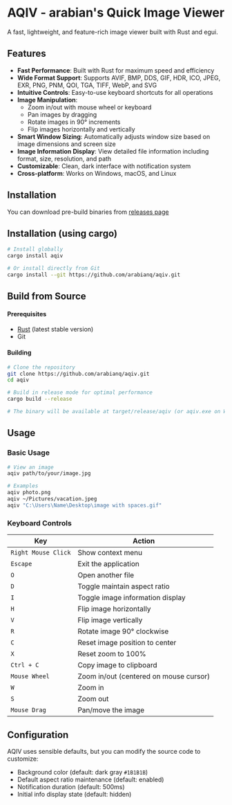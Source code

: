 # AQIV - arabian's Quick Image Viewer

A fast, lightweight, and feature-rich image viewer built with Rust and egui.

## Features

- **Fast Performance**: Built with Rust for maximum speed and efficiency
- **Wide Format Support**: Supports AVIF, BMP, DDS, GIF, HDR, ICO, JPEG, EXR, PNG, PNM, QOI, TGA, TIFF, WebP, and SVG
- **Intuitive Controls**: Easy-to-use keyboard shortcuts for all operations
- **Image Manipulation**:
    - Zoom in/out with mouse wheel or keyboard
    - Pan images by dragging
    - Rotate images in 90° increments
    - Flip images horizontally and vertically
- **Smart Window Sizing**: Automatically adjusts window size based on image dimensions and screen size
- **Image Information Display**: View detailed file information including format, size, resolution, and path
- **Customizable**: Clean, dark interface with notification system
- **Cross-platform**: Works on Windows, macOS, and Linux

## Installation
You can download pre-build binaries from [releases page](https://github.com/arabianq/aqiv/releases)

## Installation (using cargo)

```bash
# Install globally
cargo install aqiv

# Or install directly from Git
cargo install --git https://github.com/arabianq/aqiv.git
```

## Build from Source

#### Prerequisites

- [Rust](https://rustup.rs/) (latest stable version)
- Git

#### Building

```bash
# Clone the repository
git clone https://github.com/arabianq/aqiv.git
cd aqiv

# Build in release mode for optimal performance
cargo build --release

# The binary will be available at target/release/aqiv (or aqiv.exe on Windows)
```

## Usage

### Basic Usage

```bash
# View an image
aqiv path/to/your/image.jpg

# Examples
aqiv photo.png
aqiv ~/Pictures/vacation.jpeg
aqiv "C:\Users\Name\Desktop\image with spaces.gif"
```

### Keyboard Controls

| Key                 | Action                                 |
|---------------------|----------------------------------------|
| `Right Mouse Click` | Show context menu                      |
| `Escape`            | Exit the application                   |
| `O`                 | Open another file                      |
| `D`                 | Toggle maintain aspect ratio           |
| `I`                 | Toggle image information display       |
| `H`                 | Flip image horizontally                |
| `V`                 | Flip image vertically                  |
| `R`                 | Rotate image 90° clockwise             |
| `C`                 | Reset image position to center         |
| `X`                 | Reset zoom to 100%                     |
| `Ctrl + C`          | Copy image to clipboard                |
| `Mouse Wheel`       | Zoom in/out (centered on mouse cursor) |
| `W`                 | Zoom in                                |
| `S`                 | Zoom out                               |
| `Mouse Drag`        | Pan/move the image                     |


## Configuration

AQIV uses sensible defaults, but you can modify the source code to customize:

- Background color (default: dark gray `#1B1B1B`)
- Default aspect ratio maintenance (default: enabled)
- Notification duration (default: 500ms)
- Initial info display state (default: hidden)
